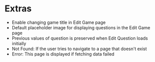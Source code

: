 # Extras
* Enable changing game title in Edit Game page
* Default placeholder image for displaying questions in the Edit Game page
* Previous values of question is preserved when Edit Question loads initially
* Not Found: If the user tries to navigate to a page that doesn't exist
* Error: This page is displayed if fetching data failed